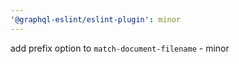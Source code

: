 ```yaml
---
'@graphql-eslint/eslint-plugin': minor
---
```


add prefix option to `match-document-filename` - minor
